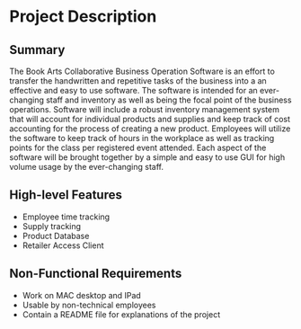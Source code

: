 # Project Description

## Summary

The Book Arts Collaborative Business Operation Software is an effort to transfer the handwritten and repetitive tasks of the business into a an effective and easy to use software. The software is intended for an ever-changing staff and inventory as well as being the focal point of the business operations. Software will include a robust inventory management system that will account for individual products and supplies and keep track of cost accounting for the process of creating a new product. Employees will utilize the software to keep track of hours in the workplace as well as tracking points for the class per registered event attended. Each aspect of the software will be brought together by a simple and easy to use GUI for high volume usage by the ever-changing staff.   

## High-level Features

- Employee time tracking
- Supply tracking
- Product Database
- Retailer Access Client

## Non-Functional Requirements

- Work on MAC desktop and IPad
- Usable by non-technical employees
- Contain a README file for explanations of the project


